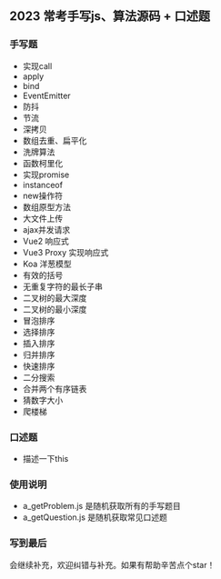 ## 2023 常考手写js、算法源码 + 口述题


### 手写题
- 实现call
- apply
- bind
- EventEmitter
- 防抖
- 节流
- 深拷贝
- 数组去重、扁平化
- 洗牌算法
- 函数柯里化
- 实现promise
- instanceof
- new操作符
- 数组原型方法
- 大文件上传
- ajax并发请求
- Vue2 响应式
- Vue3 Proxy 实现响应式
- Koa 洋葱模型
- 有效的括号
- 无重复字符的最长子串
- 二叉树的最大深度
- 二叉树的最小深度
- 冒泡排序
- 选择排序
- 插入排序
- 归并排序
- 快速排序
- 二分搜索
- 合并两个有序链表
- 猜数字大小
- 爬楼梯

### 口述题
- 描述一下this


### 使用说明
- a_getProblem.js 是随机获取所有的手写题目
- a_getQuestion.js 是随机获取常见口述题

### 写到最后
  会继续补充，欢迎纠错与补充。如果有帮助辛苦点个star！